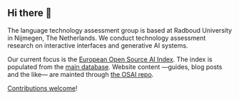 ## Hi there 👋
The language technology assessment group is based at Radboud University in Nijmegen, The Netherlands. We conduct technology assessment research on interactive interfaces and generative AI systems.

Our current focus is the [European Open Source AI Index](https://www.osai-index.eu/ "European Open Source AI Index"). The index is populated from the [main database](https://github.com/Language-Technology-Assessment/main-database). Website content —guides, blog posts and the like— are mainted through [the OSAI repo](https://github.com/Language-Technology-Assessment/European-open-AI-index). 

[Contributions welcome](https://www.osai-index.eu/contribute)! 

